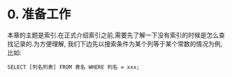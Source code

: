 # 0. 准备工作

本章的主题是索引.在正式介绍索引之前,需要先了解一下没有索引的时候是怎么查找记录的.为方便理解,
我们下边先以搜索条件为某个列等于某个常数的情况为例,比如:

```
SELECT [列名列表] FROM 表名 WHERE 列名 = xxx;
```
